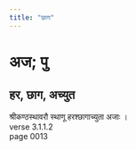 ```yaml
---
title: "छाग"
---
```


# अज; पु
## हर, छाग, अच्युत
श्रीकण्ठस्थावरौ स्थाणू हरश्छागाच्युता अजाः ।<br />verse 3.1.1.2<br />page 0013

